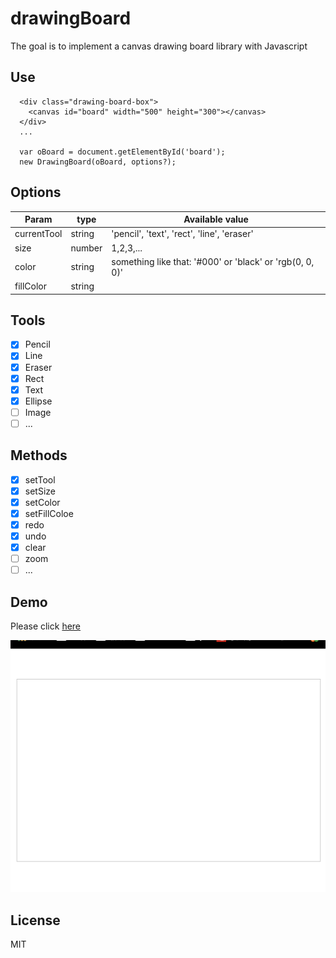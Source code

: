 # drawingBoard
The goal is to implement a canvas drawing board library with Javascript

## Use
```
  <div class="drawing-board-box">
    <canvas id="board" width="500" height="300"></canvas>
  </div>
  ...

  var oBoard = document.getElementById('board');
  new DrawingBoard(oBoard, options?);
```

## Options
| Param         | type          | Available value |
| ------------- | ------------- | ------------- |
| currentTool   | string        | 'pencil', 'text', 'rect', 'line', 'eraser'  |
| size          | number        | 1,2,3,... |
| color         | string        | something like that: '#000' or 'black' or 'rgb(0, 0, 0)' |
| fillColor     | string        |  |

## Tools
- [x] Pencil
- [x] Line
- [x] Eraser
- [x] Rect
- [x] Text
- [x] Ellipse
- [ ] Image
- [ ] ...

## Methods
- [x] setTool
- [x] setSize
- [x] setColor
- [x] setFillColoe
- [x] redo
- [x] undo
- [x] clear
- [ ] zoom
- [ ] ...

## Demo
Please click [here](./index.html)

![demo](./demo.gif)

## License

MIT
